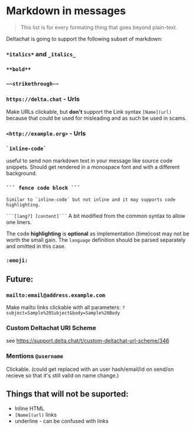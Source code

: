 # Markdown in messages
> This list is for every formating thing that goes beyond plain-text.

Deltachat is going to support the following subset of markdown:

### `*italics*` and `_italics_`

### `**bold**`

### `~~strikethrough~~`

### `https://delta.chat` - Urls

Make URLs clickable, but **don't** support the Link syntax `[Name](url)`
because that could be used for misleading and as such be used in scams.

### `<http://example.org>`  - Urls

### `` `inline-code` ``
useful to send non markdown text in your message like source code snippets.
Should get rendered in a monospace font and with a different background.
 
### ` ``` fence code block ``` `

```
Similar to `inline-code` but not inline and it may supports code highlighting.
```
` ```[lang?] [content]``` `
 A bit modified from the common syntax to allow one liners.
 
The code **highlighting** is **optional** as implementation (time)cost 
may not be worth the small gain.
The `language` definition should be parsed separately and omitted in this case.

### `:emoji:`

## Future:

### `mailto:email@address.example.com`

Make mailto links clickable with all parameters: `?subject=Sample%20Subject&body=Sample%20Body`

### Custom Deltachat URI Scheme
see https://support.delta.chat/t/custom-deltachat-url-scheme/346

### Mentions `@username`
Clickable. (could get replaced with an user hash/email/id on send/on recieve so that it's still valid on name change.)

## Things that will not be suported:
- Inline HTML
- `[Name](url)` links
- underline - can be confused with links

